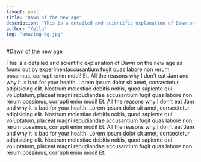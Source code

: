 ```yaml
---
layout: post
title: "Dawn of the new age"
description: "This is a detailed and scientific explanation of Dawn on the new age as found out by experiment ..."
author: "Kello"
img: "amazing-bg.jpg"
---
```


#Dawn of the new age

This is a detailed and scientific explanation of Dawn on the new age as found out by experimentaccusantium fugit quas labore non rerum possimus, corrupti enim modi! Et.
All the reasons why I don't eat Jam and why it is bad for your health. Lorem ipsum dolor sit amet, consectetur adipisicing elit. Nostrum molestiae debitis nobis, quod sapiente qui voluptatum, placeat magni repudiandae accusantium fugit quas labore non rerum possimus, corrupti enim modi! Et.
All the reasons why I don't eat Jam and why it is bad for your health. Lorem ipsum dolor sit amet, consectetur adipisicing elit. Nostrum molestiae debitis nobis, quod sapiente qui voluptatum, placeat magni repudiandae accusantium fugit quas labore non rerum possimus, corrupti enim modi! Et.
All the reasons why I don't eat Jam and why it is bad for your health. Lorem ipsum dolor sit amet, consectetur adipisicing elit. Nostrum molestiae debitis nobis, quod sapiente qui voluptatum, placeat magni repudiandae accusantium fugit quas labore non rerum possimus, corrupti enim modi! Et.


